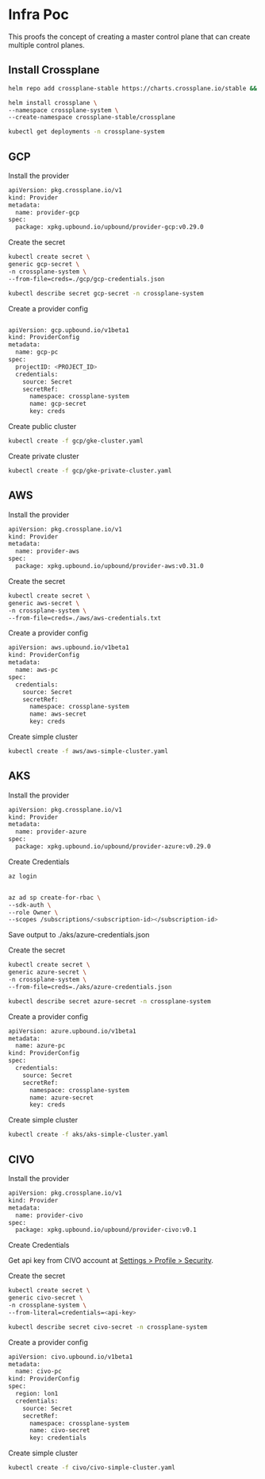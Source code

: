 # Infra Poc

This proofs the concept of creating a master control plane that can create multiple control planes.

## Install Crossplane

```bash
helm repo add crossplane-stable https://charts.crossplane.io/stable && helm repo update

helm install crossplane \
--namespace crossplane-system \
--create-namespace crossplane-stable/crossplane

kubectl get deployments -n crossplane-system
```

## GCP

Install the provider

```bash
apiVersion: pkg.crossplane.io/v1
kind: Provider
metadata:
  name: provider-gcp
spec:
  package: xpkg.upbound.io/upbound/provider-gcp:v0.29.0
```

Create the secret

```bash
kubectl create secret \
generic gcp-secret \
-n crossplane-system \
--from-file=creds=./gcp/gcp-credentials.json

kubectl describe secret gcp-secret -n crossplane-system
```

Create a provider config

```bash

apiVersion: gcp.upbound.io/v1beta1
kind: ProviderConfig
metadata:
  name: gcp-pc
spec:
  projectID: <PROJECT_ID>
  credentials:
    source: Secret
    secretRef:
      namespace: crossplane-system
      name: gcp-secret
      key: creds
```

Create public cluster

```bash
kubectl create -f gcp/gke-cluster.yaml
```

Create private cluster

```bash
kubectl create -f gcp/gke-private-cluster.yaml
```

## AWS

Install the provider

```bash
apiVersion: pkg.crossplane.io/v1
kind: Provider
metadata:
  name: provider-aws
spec:
  package: xpkg.upbound.io/upbound/provider-aws:v0.31.0
```

Create the secret

```bash
kubectl create secret \
generic aws-secret \
-n crossplane-system \
--from-file=creds=./aws/aws-credentials.txt
```

Create a provider config

```bash
apiVersion: aws.upbound.io/v1beta1
kind: ProviderConfig
metadata:
  name: aws-pc
spec:
  credentials:
    source: Secret
    secretRef:
      namespace: crossplane-system
      name: aws-secret
      key: creds
```

Create simple cluster

```bash
kubectl create -f aws/aws-simple-cluster.yaml
```

## AKS

Install the provider

```bash
apiVersion: pkg.crossplane.io/v1
kind: Provider
metadata:
  name: provider-azure
spec:
  package: xpkg.upbound.io/upbound/provider-azure:v0.29.0
```

Create Credentials

```bash
az login


az ad sp create-for-rbac \
--sdk-auth \
--role Owner \
--scopes /subscriptions/<subscription-id></subscription-id>
```

Save output to ./aks/azure-credentials.json

Create the secret

```bash
kubectl create secret \
generic azure-secret \
-n crossplane-system \
--from-file=creds=./aks/azure-credentials.json

kubectl describe secret azure-secret -n crossplane-system
```

Create a provider config

```bash
apiVersion: azure.upbound.io/v1beta1
metadata:
  name: azure-pc
kind: ProviderConfig
spec:
  credentials:
    source: Secret
    secretRef:
      namespace: crossplane-system
      name: azure-secret
      key: creds
```

Create simple cluster

```bash
kubectl create -f aks/aks-simple-cluster.yaml
```

## CIVO

Install the provider

```bash
apiVersion: pkg.crossplane.io/v1
kind: Provider
metadata:
  name: provider-civo
spec:
  package: xpkg.upbound.io/upbound/provider-civo:v0.1
```

Create Credentials

Get api key from CIVO account at [Settings > Profile > Security](https://dashboard.civo.com/security).

Create the secret

```bash
kubectl create secret \
generic civo-secret \
-n crossplane-system \
--from-literal=credentials=<api-key>

kubectl describe secret civo-secret -n crossplane-system
```

Create a provider config

```bash
apiVersion: civo.upbound.io/v1beta1
metadata:
  name: civo-pc
kind: ProviderConfig
spec:
  region: lon1
  credentials:
    source: Secret
    secretRef:
      namespace: crossplane-system
      name: civo-secret
      key: credentials
```

Create simple cluster

```bash
kubectl create -f civo/civo-simple-cluster.yaml
```
